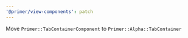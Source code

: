 ```yaml
---
'@primer/view-components': patch
---
```


Move `Primer::TabContainerComponent` to `Primer::Alpha::TabContainer`
